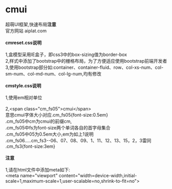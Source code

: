 # cmui
超萌UI框架,快速布局<b>注意</b>
<br />官方网站 aiplat.com
<br /><br />
<b>cmreset.css说明</b>
<br /><br />1,盒模型采用IE盒子，即css3中的box-sizing值为border-box
<br />2,样式中添加了bootstrap中的栅格布局，为了方便适应使用bootstrap前端开发者
<br />3,使用bootstrap部分如:container、container-fluid、row、col-xs-num、col-sm-num、col-md-num、col-lg-num,均有修改
<br /><br />
<b>cmstyle.css说明</b>
<br /><br />1,使用em相对单位
<br /><br />2,\<span class="cm_fs05"\>cmui\<\/span\>
<br />意思cmui字体大小对应.cm_fs05{font-size:0.5em}
<br />.cm_fs05中cm为cmui的前缀cm,
<br />.cm_fs05中fs为font-size两个单词各自的首字母集合
<br />.cm_fs05中05为0.5em大小,em为如上1说明
<br />.cm_fs06.....cm_fs3--06、07、08、09、1、11、12、13、15，2，3雷同 .cm_fs3{font-size:3em}
<br /><br />
<b>注意</b>
<br /><br />1,请在html文件中添加meta如下:
<br />\<meta name="viewport" content="width=device-width,initial-scale=1,maximum-scale=1,user-scalable=no,shrink-to-fit=no"\>

